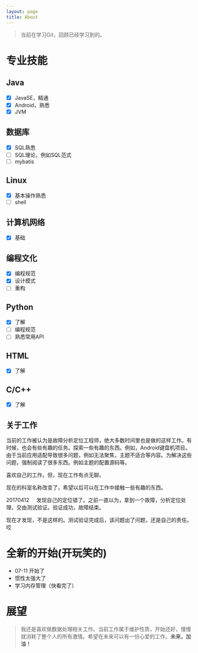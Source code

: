 ```yaml
---
layout: page
title: About
---
```

> 当前在学习Git，回顾已经学习到的。


# 专业技能
## Java
- [x] JavaSE，精通
- [x] Android，熟悉
- [x] JVM

## 数据库
- [x] SQL熟悉
- [ ] SQL理论，例如SQL范式
- [ ] mybatis

## Linux
- [x] 基本操作熟悉
- [ ] shell

## 计算机网络
- [x] 基础

## 编程文化
- [x] 编程规范
- [x] 设计模式
- [ ] 重构
## Python
- [x] 了解
- [ ] 编程规范
- [ ] 熟悉常用API

## HTML
- [x] 了解

## C/C++
- [x] 了解

## 关于工作
当前的工作被认为是故障分析定位工程师，绝大多数时间里也是做的这样工作。有时候，也会有些有趣的任务。探索一些有趣的东西。例如，Android键盘机项目。由于当前应用适配导致很多问题，例如无法聚焦，主题不适合等内容。为解决这些问题，强制阅读了很多东西。例如主题的配置源码等。

喜欢自己的工作。但，现在工作有点无聊。

现在的科室名称改变了，希望以后可以在工作中接触一些有趣的东西。

20170412    
发现自己的定位错了。之前一直以为，拿到一个故障，分析定位处理，交由测试验证。验证成功，故障结束。

现在才发现，不是这样的。测试验证完成后，该问题出了问题，还是自己的责任。哎

# 全新的开始(开玩笑的)
- 07-11 开始了
- 惯性太强大了
- 学习内存管理（快看完了）

# 展望
> 我还是喜欢做数据处理相关工作。当前工作属于维护性质，开始还好，慢慢就消耗了整个人的所有激情。希望在未来可以有一份心爱的工作。**未来，加油！**
